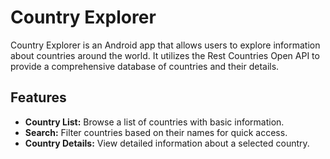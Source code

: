 # Country Explorer

Country Explorer is an Android app that allows users to explore information about countries around the world. It utilizes the Rest Countries Open API to provide a comprehensive database of countries and their details.

## Features

- **Country List:** Browse a list of countries with basic information.
- **Search:** Filter countries based on their names for quick access.
- **Country Details:** View detailed information about a selected country.
